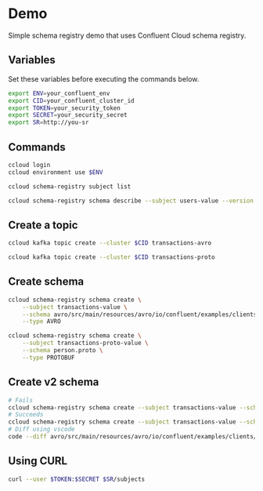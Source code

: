 # Demo

Simple schema registry demo that uses Confluent Cloud schema registry. 

## Variables

Set these variables before executing the commands below.

```bash
export ENV=your_confluent_env
export CID=your_confluent_cluster_id
export TOKEN=your_security_token
export SECRET=your_security_secret
export SR=http://you-sr

```

## Commands

```bash
ccloud login
ccloud environment use $ENV

ccloud schema-registry subject list

ccloud schema-registry schema describe --subject users-value --version latest
```

## Create a topic

```bash
ccloud kafka topic create --cluster $CID transactions-avro

ccloud kafka topic create --cluster $CID transactions-proto
```

## Create schema

```bash
ccloud schema-registry schema create \
    --subject transactions-value \
    --schema avro/src/main/resources/avro/io/confluent/examples/clients/basicavro/Payment.avsc \
    --type AVRO

ccloud schema-registry schema create \
    --subject transactions-proto-value \
    --schema person.proto \
    --type PROTOBUF
```

## Create v2 schema

```bash
# Fails
ccloud schema-registry schema create --subject transactions-value --schema Payment2a.avsc --type AVRO
# Succeeds
ccloud schema-registry schema create --subject transactions-value --schema Payment2b.avsc --type AVRO
# Diff using vscode
code --diff avro/src/main/resources/avro/io/confluent/examples/clients/basicavro/Payment2a.avsc avro/src/main/resources/avro/io/confluent/examples/clients/basicavro/Payment2b.avsc
```

## Using CURL

```bash
curl --user $TOKEN:$SECRET $SR/subjects
```
